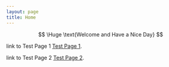 ```yaml
---
layout: page
title: Home
---
```


$$
\Huge \text{Welcome and Have a Nice Day}
$$

link to Test Page 1 [Test Page 1](TestSubDir/TestPage1.md).

link to Test Page 2 [Test Page 2](TestSubDir/SubDir2/TestPage2.md).
